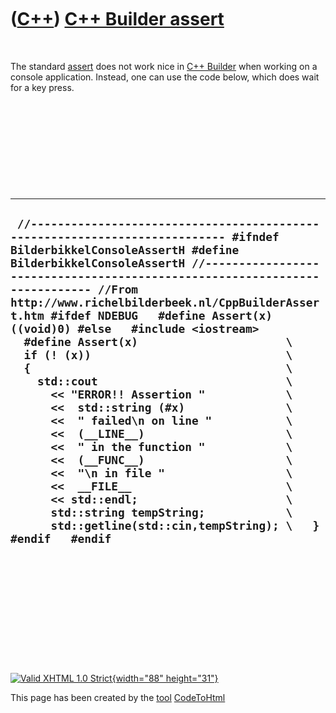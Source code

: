 



 

 

 

 

 

([C++](Cpp.htm)) [C++ Builder assert](CppBuilderAssert.htm)
===========================================================

 

The standard [assert](CppAssert.htm) does not work nice in [C++
Builder](CppBuilder.htm) when working on a console application. Instead,
one can use the code below, which does wait for a key press.

 

 

 

 

 

  -------------------------------------------------------------------------------------------------------------------------------------------------------------------------------------------------------------------------------------------------------------------------------------------------------------------------------------------------------------------------------------------------------------------------------------------------------------------------------------------------------------------------------------------------------------------------------------------------------------------------------------------------------------------------------------------------------------------------------------------------------------------------------------------------------------------------------------------------------------------------------------------------------------------------------------------------------------------------------------------------------------------------------------------------------------------
  ` //--------------------------------------------------------------------------- #ifndef BilderbikkelConsoleAssertH #define BilderbikkelConsoleAssertH //--------------------------------------------------------------------------- //From http://www.richelbilderbeek.nl/CppBuilderAssert.htm #ifdef NDEBUG   #define Assert(x) ((void)0) #else   #include <iostream>    #define Assert(x)                      \   if (! (x))                             \   {                                      \     std::cout                            \       << "ERROR!! Assertion "            \       <<  std::string (#x)               \       <<  " failed\n on line "           \       <<  (__LINE__)                     \       <<  " in the function "            \       <<  (__FUNC__)                     \       <<  "\n in file "                  \       <<  __FILE__                       \       << std::endl;                      \       std::string tempString;            \       std::getline(std::cin,tempString); \   } #endif   #endif`
  -------------------------------------------------------------------------------------------------------------------------------------------------------------------------------------------------------------------------------------------------------------------------------------------------------------------------------------------------------------------------------------------------------------------------------------------------------------------------------------------------------------------------------------------------------------------------------------------------------------------------------------------------------------------------------------------------------------------------------------------------------------------------------------------------------------------------------------------------------------------------------------------------------------------------------------------------------------------------------------------------------------------------------------------------------------------

 

 

 

 

 





 

[![Valid XHTML 1.0 Strict](valid-xhtml10.png){width="88"
height="31"}](http://validator.w3.org/check?uri=referer)

This page has been created by the [tool](Tools.htm)
[CodeToHtml](ToolCodeToHtml.htm)
